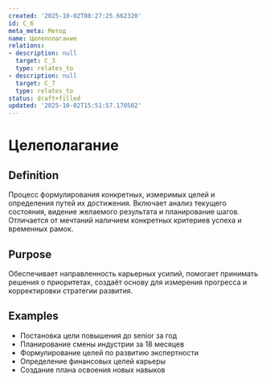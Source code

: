```yaml
---
created: '2025-10-02T08:27:25.662320'
id: C_6
meta_meta: Метод
name: Целеполагание
relations:
- description: null
  target: C_3
  type: relates_to
- description: null
  target: C_7
  type: relates_to
status: draft+filled
updated: '2025-10-02T15:51:57.170502'
---
```


# Целеполагание

## Definition
Процесс формулирования конкретных, измеримых целей и определения путей их достижения. Включает анализ текущего состояния, видение желаемого результата и планирование шагов. Отличается от мечтаний наличием конкретных критериев успеха и временных рамок.

## Purpose
Обеспечивает направленность карьерных усилий, помогает принимать решения о приоритетах, создаёт основу для измерения прогресса и корректировки стратегии развития.

## Examples

- Постановка цели повышения до senior за год
- Планирование смены индустрии за 18 месяцев
- Формулирование целей по развитию экспертности
- Определение финансовых целей карьеры
- Создание плана освоения новых навыков